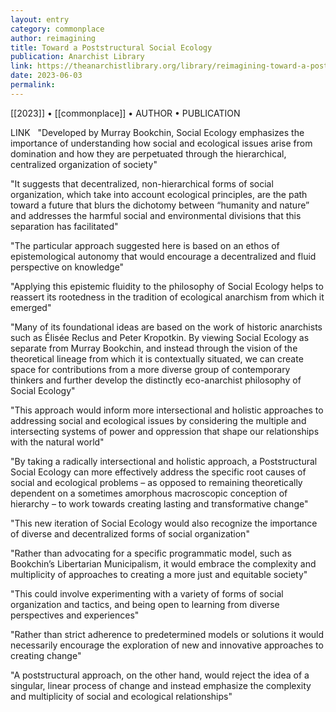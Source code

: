 ```yaml
---
layout: entry
category: commonplace
author: reimagining
title: Toward a Poststructural Social Ecology
publication: Anarchist Library
link: https://theanarchistlibrary.org/library/reimagining-toward-a-poststructural-social-ecology?v=1673502214
date: 2023-06-03
permalink:
---
```


[[2023]] • [[commonplace]] • AUTHOR • PUBLICATION

LINK
 
"Developed by Murray Bookchin, Social Ecology emphasizes the importance of understanding how social and ecological issues arise from domination and how they are perpetuated through the hierarchical, centralized organization of society"

"It suggests that decentralized, non-hierarchical forms of social organization, which take into account ecological principles, are the path toward a future that blurs the dichotomy between “humanity and nature” and addresses the harmful social and environmental divisions that this separation has facilitated"

"The particular approach suggested here is based on an ethos of epistemological autonomy that would encourage a decentralized and fluid perspective on knowledge"

"Applying this epistemic fluidity to the philosophy of Social Ecology helps to reassert its rootedness in the tradition of ecological anarchism from which it emerged"

"Many of its foundational ideas are based on the work of historic anarchists such as Élisée Reclus and Peter Kropotkin. By viewing Social Ecology as separate from Murray Bookchin, and instead through the vision of the theoretical lineage from which it is contextually situated, we can create space for contributions from a more diverse group of contemporary thinkers and further develop the distinctly eco-anarchist philosophy of Social Ecology"

"This approach would inform more intersectional and holistic approaches to addressing social and ecological issues by considering the multiple and intersecting systems of power and oppression that shape our relationships with the natural world"

"By taking a radically intersectional and holistic approach, a Poststructural Social Ecology can more effectively address the specific root causes of social and ecological problems – as opposed to remaining theoretically dependent on a sometimes amorphous macroscopic conception of hierarchy – to work towards creating lasting and transformative change"

"This new iteration of Social Ecology would also recognize the importance of diverse and decentralized forms of social organization"

"Rather than advocating for a specific programmatic model, such as Bookchin’s Libertarian Municipalism, it would embrace the complexity and multiplicity of approaches to creating a more just and equitable society"

"This could involve experimenting with a variety of forms of social organization and tactics, and being open to learning from diverse perspectives and experiences"

"Rather than strict adherence to predetermined models or solutions it would necessarily encourage the exploration of new and innovative approaches to creating change"

"A poststructural approach, on the other hand, would reject the idea of a singular, linear process of change and instead emphasize the complexity and multiplicity of social and ecological relationships"
